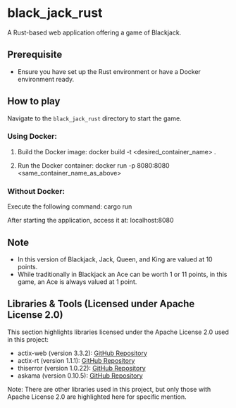 # black_jack_rust

A Rust-based web application offering a game of Blackjack.

## Prerequisite

- Ensure you have set up the Rust environment or have a Docker environment ready.

## How to play

Navigate to the `black_jack_rust` directory to start the game.

### Using Docker:

1. Build the Docker image:
docker build -t <desired_container_name> .

2. Run the Docker container:
docker run -p 8080:8080 <same_container_name_as_above>

### Without Docker:

Execute the following command:
cargo run

After starting the application, access it at:
localhost:8080

## Note

- In this version of Blackjack, Jack, Queen, and King are valued at 10 points.
- While traditionally in Blackjack an Ace can be worth 1 or 11 points, in this game, an Ace is always valued at 1 point.

## Libraries & Tools (Licensed under Apache License 2.0)

This section highlights libraries licensed under the Apache License 2.0 used in this project:

- actix-web (version 3.3.2): [GitHub Repository](https://github.com/actix/actix-web)
- actix-rt (version 1.1.1): [GitHub Repository](https://github.com/actix/actix-net)
- thiserror (version 1.0.22): [GitHub Repository](https://github.com/dtolnay/thiserror)
- askama (version 0.10.5): [GitHub Repository](https://github.com/djc/askama)

Note: There are other libraries used in this project, but only those with Apache License 2.0 are highlighted here for specific mention.

